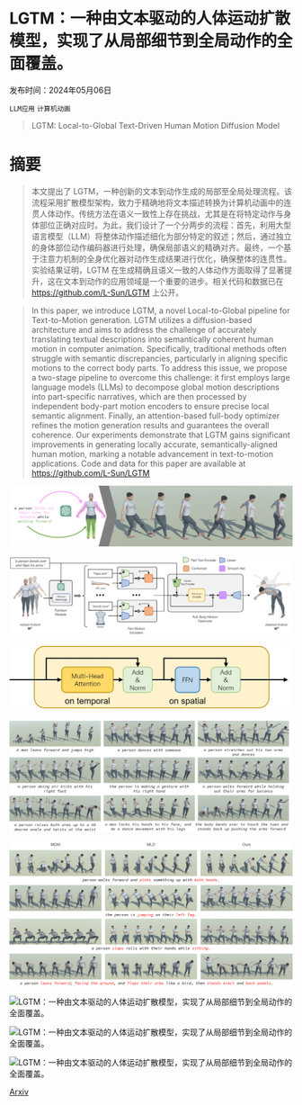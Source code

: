 # LGTM：一种由文本驱动的人体运动扩散模型，实现了从局部细节到全局动作的全面覆盖。

发布时间：2024年05月06日

`LLM应用` `计算机动画`

> LGTM: Local-to-Global Text-Driven Human Motion Diffusion Model

# 摘要

> 本文提出了 LGTM，一种创新的文本到动作生成的局部至全局处理流程。该流程采用扩散模型架构，致力于精确地将文本描述转换为计算机动画中的连贯人体动作。传统方法在语义一致性上存在挑战，尤其是在将特定动作与身体部位正确对应时。为此，我们设计了一个分两步的流程：首先，利用大型语言模型（LLM）将整体动作描述细化为部分特定的叙述；然后，通过独立的身体部位动作编码器进行处理，确保局部语义的精确对齐。最终，一个基于注意力机制的全身优化器对动作生成结果进行优化，确保整体的连贯性。实验结果证明，LGTM 在生成精确且语义一致的人体动作方面取得了显著提升，这在文本到动作的应用领域是一个重要的进步。相关代码和数据已在 https://github.com/L-Sun/LGTM 上公开。

> In this paper, we introduce LGTM, a novel Local-to-Global pipeline for Text-to-Motion generation. LGTM utilizes a diffusion-based architecture and aims to address the challenge of accurately translating textual descriptions into semantically coherent human motion in computer animation. Specifically, traditional methods often struggle with semantic discrepancies, particularly in aligning specific motions to the correct body parts. To address this issue, we propose a two-stage pipeline to overcome this challenge: it first employs large language models (LLMs) to decompose global motion descriptions into part-specific narratives, which are then processed by independent body-part motion encoders to ensure precise local semantic alignment. Finally, an attention-based full-body optimizer refines the motion generation results and guarantees the overall coherence. Our experiments demonstrate that LGTM gains significant improvements in generating locally accurate, semantically-aligned human motion, marking a notable advancement in text-to-motion applications. Code and data for this paper are available at https://github.com/L-Sun/LGTM

![LGTM：一种由文本驱动的人体运动扩散模型，实现了从局部细节到全局动作的全面覆盖。](../../../paper_images/2405.03485/teaser.jpg)

![LGTM：一种由文本驱动的人体运动扩散模型，实现了从局部细节到全局动作的全面覆盖。](../../../paper_images/2405.03485/x1.png)

![LGTM：一种由文本驱动的人体运动扩散模型，实现了从局部细节到全局动作的全面覆盖。](../../../paper_images/2405.03485/attention_encoder_block.jpg)

![LGTM：一种由文本驱动的人体运动扩散模型，实现了从局部细节到全局动作的全面覆盖。](../../../paper_images/2405.03485/gallary.png)

![LGTM：一种由文本驱动的人体运动扩散模型，实现了从局部细节到全局动作的全面覆盖。](../../../paper_images/2405.03485/comparison.png)

![LGTM：一种由文本驱动的人体运动扩散模型，实现了从局部细节到全局动作的全面覆盖。](../../../paper_images/2405.03485/w_frame_attn.png)

![LGTM：一种由文本驱动的人体运动扩散模型，实现了从局部细节到全局动作的全面覆盖。](../../../paper_images/2405.03485/wo_frame_attn.png)

![LGTM：一种由文本驱动的人体运动扩散模型，实现了从局部细节到全局动作的全面覆盖。](../../../paper_images/2405.03485/failure_case.jpg)

[Arxiv](https://arxiv.org/abs/2405.03485)